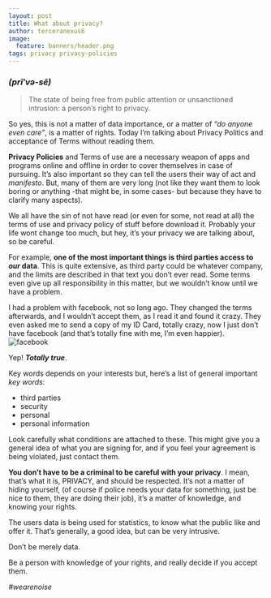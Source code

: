 ```yaml
---
layout: post
title: What about privacy?
author: terceranexus6
image:
  feature: banners/header.png
tags: privacy privacy-policies
---
```


### _(prī′və-sē)_

>The state of being free from public attention or unsanctioned intrusion: a person’s right to privacy.


So yes, this is not a matter of data importance, or a matter of _“do anyone even care”_, is a matter of rights. Today I’m talking about Privacy Politics and acceptance of Terms without reading them.

**Privacy Policies** and Terms of use are a necessary weapon of apps and programs online and offline in order to cover themselves in case of pursuing. It’s also important so they can tell the users their way of act and _manifesto_. But, many of them are very long (not like they want them to look boring or anything -that might be, in some cases- but because they have to clarify many aspects).

We all have the sin of not have read (or even for some, not read at all) the terms of use and privacy policy of stuff before download it. Probably your life wont change too much, but hey, it’s your privacy we are talking about, so be careful.

For example, **one of the most important things is third parties access to _our_ data**. This is quite extensive, as third party could be whatever company, and the limits are described in that text you don’t ever read. Some terms even give up all responsibility in this matter, but we wouldn’t know until we have a problem.

I had a problem with facebook, not so long ago. They changed the terms afterwards, and I wouldn’t accept them, as I read it and found it crazy. They even asked me to send a copy of my ID Card, totally crazy, now I just don’t have facebook (and that’s totally fine with me, I’m even happier).  
![facebook](http://65.media.tumblr.com/14ead16ff846ac019665d059fa0deaca/tumblr_inline_odi89c25PH1utpzp8_500.png)

Yep! **_Totally true_**.

Key words depends on your interests but, here’s a list of general important _key words_:

- third parties
- security
- personal
- personal information

Look carefully what conditions are attached to these. This might give you a general idea of what you are signing for, and if you feel your agreement is being violated, just contact them.

**You don’t have to be a criminal to be careful with your privacy**. I mean, that’s what it is, PRIVACY, and should be respected. It’s not a matter of hiding yourself, (of course if police needs your data for something, just be nice to them, they are doing their job), it’s a matter of knowledge, and knowing your rights.

The users data is being used for statistics, to know what the public like and offer it. That’s generally, a good idea, but can be very intrusive.

Don’t be merely data.

Be a person with knowledge of your rights, and really decide if you accept them.

_#wearenoise_

